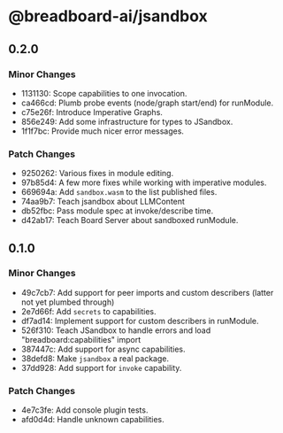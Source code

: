 # @breadboard-ai/jsandbox

## 0.2.0

### Minor Changes

- 1131130: Scope capabilities to one invocation.
- ca466cd: Plumb probe events (node/graph start/end) for runModule.
- c75e26f: Introduce Imperative Graphs.
- 856e249: Add some infrastructure for types to JSandbox.
- 1f1f7bc: Provide much nicer error messages.

### Patch Changes

- 9250262: Various fixes in module editing.
- 97b85d4: A few more fixes while working with imperative modules.
- 669694a: Add `sandbox.wasm` to the list published files.
- 74aa9b7: Teach jsandbox about LLMContent
- db52fbc: Pass module spec at invoke/describe time.
- d42ab17: Teach Board Server about sandboxed runModule.

## 0.1.0

### Minor Changes

- 49c7cb7: Add support for peer imports and custom describers (latter not yet plumbed through)
- 2e7d66f: Add `secrets` to capabilities.
- df7ad14: Implement support for custom describers in runModule.
- 526f310: Teach JSandbox to handle errors and load "breadboard:capabilities" import
- 387447c: Add support for async capabilities.
- 38defd8: Make `jsandbox` a real package.
- 37dd928: Add support for `invoke` capability.

### Patch Changes

- 4e7c3fe: Add console plugin tests.
- afd0d4d: Handle unknown capabilities.

